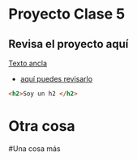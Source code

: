 # Proyecto Clase 5

## Revisa el proyecto aquí
<a href="#">Texto ancla</a>
- [aquí puedes revisarlo](https://github.com/rigozdev)

```html
<h2>Soy un h2 </h2>
```

# Otra cosa

#Una cosa más
